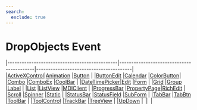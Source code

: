 ```yaml
---
search:
  exclude: true
---
```


<h1 class="heading"><span class="name">DropObjects Event</span></h1>

|----------------------------------------------|------------------------------------------|----------------------------------------|
|[ActiveXControl](../objects/activexcontrol.md)|[Animation](../objects/animation.md)      |[Button](../objects/button.md)          |
|[ButtonEdit](../objects/buttonedit.md)        |[Calendar](../objects/calendar.md)        |[ColorButton](../objects/colorbutton.md)|
|[Combo](../objects/combo.md)                  |[ComboEx](../objects/comboex.md)          |[CoolBar](../objects/coolbar.md)        |
|[DateTimePicker](../objects/datetimepicker.md)|[Edit](../objects/edit.md)                |[Form](../objects/form.md)              |
|[Grid](../objects/grid.md)                    |[Group](../objects/group.md)              |[Label](../objects/label.md)            |
|[List](../objects/list.md)                    |[ListView](../objects/listview.md)        |[MDIClient](../objects/mdiclient.md)    |
|[ProgressBar](../objects/progressbar.md)      |[PropertyPage](../objects/propertypage.md)|[RichEdit](../objects/richedit.md)      |
|[Scroll](../objects/scroll.md)                |[Spinner](../objects/spinner.md)          |[Static](../objects/static.md)          |
|[StatusBar](../objects/statusbar.md)          |[StatusField](../objects/statusfield.md)  |[SubForm](../objects/subform.md)        |
|[TabBar](../objects/tabbar.md)                |[TabBtn](../objects/tabbtn.md)            |[ToolBar](../objects/toolbar.md)        |
|[ToolControl](../objects/toolcontrol.md)      |[TrackBar](../objects/trackbar.md)        |[TreeView](../objects/treeview.md)      |
|[UpDown](../objects/updown.md)                |&nbsp;                                    |&nbsp;                                  |
